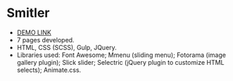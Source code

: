 # Smitler
- [DEMO LINK](https://maximzhuravlov.github.io/Smitler/app/)
- 7 pages developed.
- HTML, CSS (SCSS), Gulp, JQuery.
- Libraries used: Font Awesome; Mmenu (sliding menu); Fotorama (image gallery plugin); Slick slider; Selectric (jQuery plugin to customize HTML selects); Animate.css.